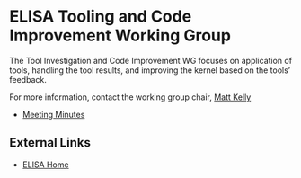 # ELISA Tooling and Code Improvement Working Group

The Tool Investigation and Code Improvement WG focuses on application of tools, handling the tool results, and improving the kernel based on the tools’ feedback.

For more information, contact the working group chair, [Matt Kelly](mailto:matt.kelly2@boeing.com)

* [Meeting Minutes](meeting-minutes)

## External Links

* [ELISA Home](https://elisa.tech/)
